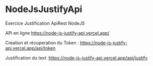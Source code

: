 # NodeJsJustifyApi
Exercice Justification ApiRest NodeJS

APi en ligne https://node-js-justify-api.vercel.app/

Creation et récuperation du Token : https://node-js-justify-api.vercel.app/api/token

Justification du text :https://node-js-justify-api.vercel.app/api/justify
